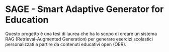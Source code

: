 # SAGE - Smart Adaptive Generator for Education

Questo progetto è una tesi di laurea che ha lo scopo di creare un sistema RAG (Retrieval-Augmented Generation) per generare esercizi scolastici personalizzati a partire da contenuti educativi open (OER).
